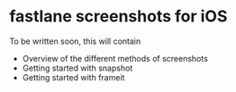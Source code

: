 # fastlane screenshots for iOS

To be written soon, this will contain

- Overview of the different methods of screenshots
- Getting started with snapshot
- Getting started with frameit

